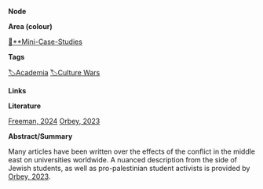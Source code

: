 **Node**

**Area (colour)**

[📓**Mini-Case-Studies](https://lean-sphynx-49b.notion.site/Mini-Case-Studies-a525a9ad87de4bca9a100f115821640b?pvs=21)

**Tags**

[🏷️Academia](https://lean-sphynx-49b.notion.site/Academia-11bd23c278674ec6843b89f1af801c4d?pvs=21) [🏷️Culture Wars](https://lean-sphynx-49b.notion.site/Culture-Wars-1bf517d6bcea44c8ae70185aa3cf4425?pvs=21)

**Links**

  

**Literature**

[Freeman, 2024](https://lean-sphynx-49b.notion.site/Freeman-2024-61eb44dd3a2c49cc849247173474a901?pvs=21) [Orbey, 2023](https://lean-sphynx-49b.notion.site/Orbey-2023-ec349219c26a4c19adb06cc9707de02c?pvs=21)

**Abstract/Summary**

Many articles have been written over the effects of the conflict in the middle east on universities worldwide. A nuanced description from the side of Jewish students, as well as pro-palestinian student activists is provided by [Orbey, 2023](https://lean-sphynx-49b.notion.site/Orbey-2023-ec349219c26a4c19adb06cc9707de02c?pvs=21).